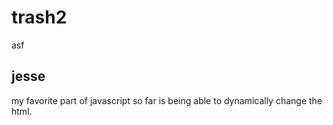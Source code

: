 # trash2
asf


## jesse

my favorite part of javascript so far is being able to dynamically change the html.